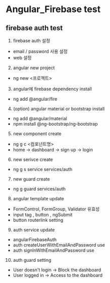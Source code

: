 # Angular_Firebase test
## firebase auth test

1. firebase auth 설정
- email / password 사용 설정
- web 설정 

2. angular new project 
- ng new <프로젝트> 

3. angular에 firebase dependency install
- ng add @angular/fire 

4. (option) angular material or bootstrap install
- ng add @angular/material 
- npm install @ng-bootstrap/ng-bootstrap

5. new component create
- ng g c <컴포넌트명>
- home
    -> dashboard
    -> sign up
    -> login 

6. new serivce create
- ng g s service services/auth

7. new guard create
- ng g guard services/auth

8. angular template update
- FormControl, FormGroup, Validator 유효성
- input tag , button , ngSubmit
- button routerlink setting

9. auth service update 
- angularFirebaseAuth 
- auth createUserWithEmailAndPassword use
- auth signInWithEmailAndPassword use

10. auth guard setting
- User doesn't login -> Block the dashboard
- User logged in -> Access to the dashboard